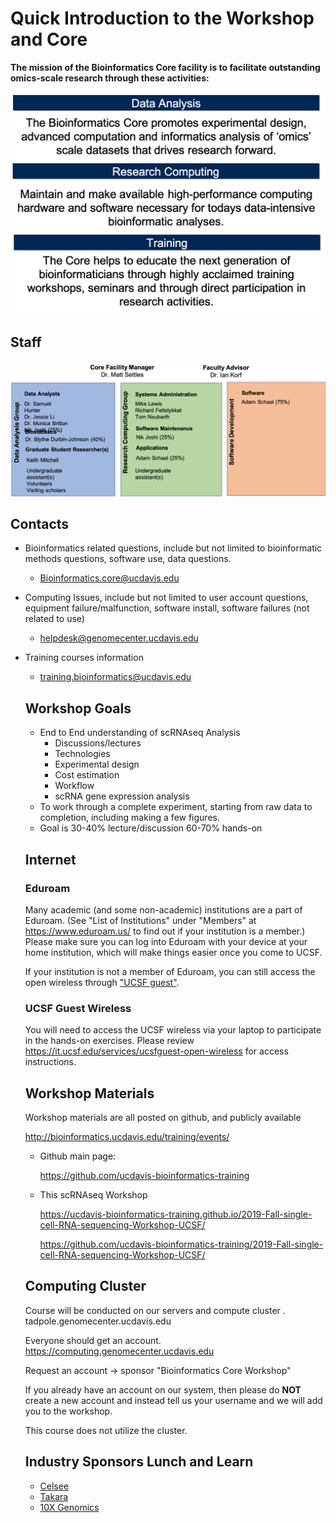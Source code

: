 # Quick Introduction to the Workshop and Core

__The mission of the Bioinformatics Core facility is to facilitate outstanding omics-scale research through these activities:__

 <img src="base_figures/welcome_figure1.png" alt="welcome_figure1" width="800px"/>

## Staff

 <img src="base_figures/welcome_figure2.png" alt="welcome_figure2" width="800px"/>

## Contacts

* Bioinformatics related questions, include but not limited to bioinformatic methods questions, software use, data questions.
  * Bioinformatics.core@ucdavis.edu
* Computing Issues, include but not limited to user account questions, equipment failure/malfunction, software install, software failures (not related to use)
  * helpdesk@genomecenter.ucdavis.edu
* Training courses information
  * training.bioinformatics@ucdavis.edu

  ## Workshop Goals

  * End to End understanding of scRNAseq Analysis
    * Discussions/lectures
    * Technologies
    * Experimental design
    * Cost estimation
    * Workflow
    * scRNA gene expression analysis
  * To work through a complete experiment, starting from raw data to completion, including making a few figures.
  * Goal is 30-40% lecture/discussion 60-70% hands-on

  ## Internet

  ### Eduroam
  Many academic (and some non-academic) institutions are a part of Eduroam. (See "List of Institutions" under "Members" at https://www.eduroam.us/ to find out if your institution is a member.) Please make sure you can log into Eduroam with your device at your home institution, which will make things easier once you come to UCSF.

  If your institution is not a member of Eduroam, you can still access the open wireless through ["UCSF guest"](#ucsf-guest-wireless).

  ### UCSF Guest Wireless

  You will need to access the UCSF wireless via your laptop to participate in the hands-on exercises. Please review https://it.ucsf.edu/services/ucsfguest-open-wireless for access instructions.

  ## Workshop Materials

  Workshop materials are all posted on github, and publicly available

  http://bioinformatics.ucdavis.edu/training/events/

  * Github main page:

  	https://github.com/ucdavis-bioinformatics-training

  * This scRNAseq Workshop

    https://ucdavis-bioinformatics-training.github.io/2019-Fall-single-cell-RNA-sequencing-Workshop-UCSF/

    https://github.com/ucdavis-bioinformatics-training/2019-Fall-single-cell-RNA-sequencing-Workshop-UCSF/

  ## Computing Cluster

  Course will be conducted on our servers and compute cluster .  
  tadpole.genomecenter.ucdavis.edu

  Everyone should get an account.  
  https://computing.genomecenter.ucdavis.edu	 

  Request an account -> sponsor "Bioinformatics Core Workshop"

  If you already have an account on our system, then please do **NOT** create a new account and instead tell us your username and we will add you to the workshop.

  This course does not utilize the cluster.

  ## Industry Sponsors Lunch and Learn
  * [Celsee](https://www.celsee.com/)
  * [Takara](https://www.takarabio.com/)
  * [10X Genomics](https://www.10xgenomics.com/)
